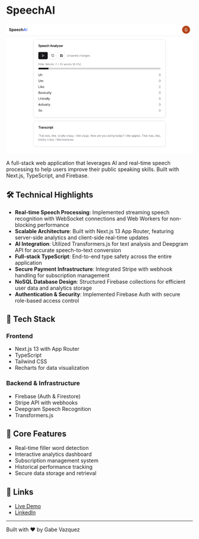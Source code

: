 # SpeechAI

<img src="public/demo.png" alt="SpeechAI Demo" width="600"/>

A full-stack web application that leverages AI and real-time speech processing to help users improve their public speaking skills. Built with Next.js, TypeScript, and Firebase.

## 🛠️ Technical Highlights

- **Real-time Speech Processing**: Implemented streaming speech recognition with WebSocket connections and Web Workers for non-blocking performance
- **Scalable Architecture**: Built with Next.js 13 App Router, featuring server-side analytics and client-side real-time updates
- **AI Integration**: Utilized Transformers.js for text analysis and Deepgram API for accurate speech-to-text conversion
- **Full-stack TypeScript**: End-to-end type safety across the entire application
- **Secure Payment Infrastructure**: Integrated Stripe with webhook handling for subscription management
- **NoSQL Database Design**: Structured Firebase collections for efficient user data and analytics storage
- **Authentication & Security**: Implemented Firebase Auth with secure role-based access control

## 🚀 Tech Stack

### Frontend

- Next.js 13 with App Router
- TypeScript
- Tailwind CSS
- Recharts for data visualization

### Backend & Infrastructure

- Firebase (Auth & Firestore)
- Stripe API with webhooks
- Deepgram Speech Recognition
- Transformers.js

## 🌟 Core Features

- Real-time filler word detection
- Interactive analytics dashboard
- Subscription management system
- Historical performance tracking
- Secure data storage and retrieval

## 🔗 Links

- [Live Demo](https://www.speechai.co/)
- [LinkedIn](https://www.linkedin.com/in/gabeavazquez/)

---

Built with ❤️ by Gabe Vazquez
